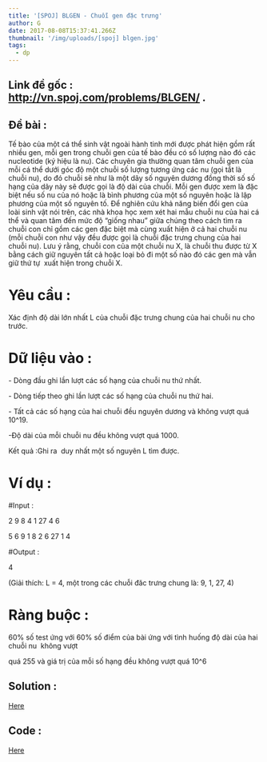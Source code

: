 ```yaml
---
title: '[SPOJ] BLGEN - Chuỗi gen đặc trưng'
author: G
date: 2017-08-08T15:37:41.266Z
thumbnail: '/img/uploads/[spoj] blgen.jpg'
tags:
  - dp
---
```

## Link đề gốc : http://vn.spoj.com/problems/BLGEN/ .

## Đề bài :

Tế bào của một cá thể sinh vật ngoài hành tinh mới được phát hiện gồm rất nhiều gen, mỗi gen trong chuỗi gen của tế bào đều có số lượng nào đó các nucleotide \(ký hiệu là nu\). Các chuyên gia thường quan tâm chuỗi gen của mỗi cá thể dưới góc độ một chuỗi số lượng tương ứng các nu \(gọi tắt là chuỗi nu\), do đó chuỗi sẽ như là một dãy số nguyên dương đồng thời số số hạng của dãy này sẽ được gọi là độ dài của chuỗi. Mỗi gen được xem là đặc biệt nếu số nu của nó hoặc là bình phương của một số nguyên hoặc là lập phương của một số nguyên tố. Để nghiên cứu khả năng biến đổi gen của loài sinh vật nói trên, các nhà khoa học xem xét hai mẫu chuỗi nu của hai cá thể và quan tâm đến mức độ “giống nhau” giữa chúng theo cách tìm ra chuỗi con chỉ gồm các gen đặc biệt mà cùng xuất hiện ở cả hai chuỗi nu \(mỗi chuỗi con như vậy đều được gọi là chuỗi đặc trưng chung của hai chuỗi nu\). Lưu ý rằng, chuỗi con của một chuỗi nu X, là chuỗi thu được từ X bằng cách giữ nguyên tất cả hoặc loại bỏ đi một số nào đó các gen mà vẫn giữ thứ tự  xuất hiện trong chuỗi X.

# Yêu cầu :
Xác định độ dài lớn nhất L của chuỗi đặc trưng chung của hai chuỗi nu cho trước. 



# Dữ liệu vào :

- Dòng đầu ghi lần lượt các số hạng của chuỗi nu thứ nhất. 

- Dòng tiếp theo ghi lần lượt các số hạng của chuỗi nu thứ hai.

- Tất cả các số hạng của hai chuỗi đều nguyên dương và không vượt quá 10^19.

-Độ dài của mỗi chuỗi nu đều không vượt quá 1000.



Kết quả :Ghi ra  duy nhất một số nguyên L tìm được. 



# Ví dụ :  

#Input :

2 9 8 4 1 27 4 6

5 6 9 1 8 2 6 27 1 4

#Output :

4

\(Giải thích: L = 4, một trong các chuỗi đăc trưng chung là: 9, 1, 27, 4\) 
# Ràng buộc :
60% số test ứng với 60% số điểm của bài ứng với tình huống độ dài của hai chuỗi nu  không vượt 

quá 255 và giá trị của mỗi số hạng đều không vượt quá 10^6

## Solution :
[Here](http://viahold.com/YuJ)

## Code :
[Here](http://viahold.com/Yud)


